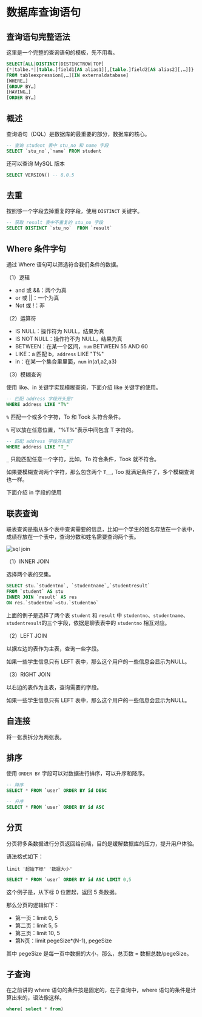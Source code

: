 # 数据库查询语句

## 查询语句完整语法

这里是一个完整的查询语句的模板，先不用看。

```sql
SELECT[ALL|DISTINCT|DISTINCTROW|TOP]
{*|talbe.*|[table.]field1[AS alias1][,[table.]field2[AS alias2][,…]]}
FROM tableexpression[,…][IN externaldatabase]
[WHERE…]
[GROUP BY…]
[HAVING…]
[ORDER BY…]
```

## 概述

查询语句（DQL）是数据库的最重要的部分，数据库的核心。

```sql
-- 查询 student 表中 stu_no 和 name 字段
SELECT `stu_no`,`name` FROM student
```

还可以查询 MySQL 版本

```sql
SELECT VERSION() -- 8.0.5
```

## 去重

按照够一个字段去掉重复的字段，使用 `DISTINCT` 关键字。

```sql
-- 获取 result 表中不重复的 stu_no 字段
SELECT DISTINCT `stu_no`  FROM `result`
```

## Where 条件字句

通过 Where 语句可以筛选符合我们条件的数据。

（1）逻辑

- and 或 &&：两个为真
- or 或 ||：一个为真
- Not 或 !：非

（2）运算符

- IS NULL：操作符为 NULL，结果为真
- IS NOT NULL：操作符不为 NULL，结果为真
- BETWEEN：在某一个区间，`num` BETWEEN 55 AND 60
- LIKE：a 匹配 b，`address` LIKE "T%"
- in：在某一个集合里里面，`num` in(a1,a2,a3)

（3）模糊查询

使用 like、in 关键字实现模糊查询，下面介绍 like 关键字的使用。

```sql
-- 匹配 address 字段开头是T
WHERE address LIKE "T%"
```

`%` 匹配一个或多个字符，To 和 Took 头符合条件。

`%` 可以放在任意位置，"%T%"表示中间包含 T 字符的。

```sql
-- 匹配 address 字段开头是T
WHERE address LIKE "T_"
```

`_` 只能匹配任意一个字符，比如，To 符合条件，Took 就不符合。

如果要模糊查询两个字符，那么包含两个 `T__`, Too 就满足条件了，多个模糊查询也一样。

下面介绍 in 字段的使用

## 联表查询

联表查询是指从多个表中查询需要的信息，比如一个学生的姓名存放在一个表中，成绩存放在一个表中，查询分数和姓名需要查询两个表。

![sql join](https://gimg2.baidu.com/image_search/src=http%3A%2F%2Fresource.shangmayuan.com%2Fdroxy-blog%2F2019%2F11%2F18%2F27f7d58bf4274d5ebf6bf2c524f56c6c-2.JPEG&refer=http%3A%2F%2Fresource.shangmayuan.com&app=2002&size=f9999,10000&q=a80&n=0&g=0n&fmt=jpeg?sec=1643009202&t=27affb5be2188a8e379fa899bb4ba8f5)

（1）INNER JOIN

选择两个表的交集。

```sql
SELECT stu.`studentno`, `studentname`,`studentresult`
FROM `student` AS stu
INNER JOIN `result` AS res
ON res.`studentno`=stu.`studentno`
```

上面的例子是选择了两个表 `student` 和 `result` 中 `studentno`、`studentname`、`studentresult`的三个字段，依据是聊表表中的 `studentno` 相互对应。

（2）LEFT JOIN

以据左边的表作为主表，查询一些字段。

如果一些学生信息只有 LEFT 表中，那么这个用户的一些信息会显示为NULL。

（3）RIGHT JOIN

以右边的表作为主表，查询需要的字段。

如果一些学生信息只有 LEFT 表中，那么这个用户的一些信息会显示为NULL。

## 自连接

将一张表拆分为两张表。

## 排序

使用 `ORDER BY` 字段可以对数据进行排序，可以升序和降序。

```sql
-- 降序
SELECT * FROM `user` ORDER BY id DESC

-- 升序
SELECT * FROM `user` ORDER BY id ASC
```

## 分页

分页将多条数据进行分页返回给前端，目的是缓解数据库的压力，提升用户体验。

语法格式如下：

```text
limit '起始下标' '数据大小'
```

```sql
SELECT * FROM `user` ORDER BY id ASC LIMIT 0,5
```

这个例子是，从下标 0 位置起，返回 5 条数据。

那么分页的逻辑如下：

- 第一页：limit 0, 5
- 第二页：limit 5, 5
- 第三页：limit 10, 5
- 第N页：limit pegeSize*(N-1), pegeSize

其中 pegeSize 是每一页中数据的大小，那么，总页数 = 数据总数/pegeSize。

## 子查询

在之前讲的 where 语句的条件按是固定的，在子查询中，where 语句的条件是计算出来的，语法像这样。

```sql
where( select * from)
```

<comment-comment/>

